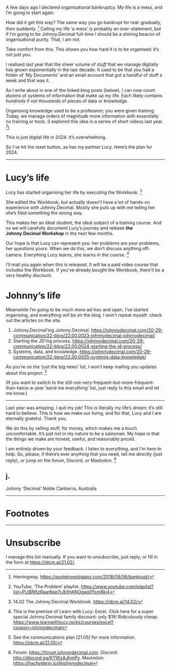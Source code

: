 A few days ago I declared organisational bankruptcy. My life is a mess, and I’m going to start again.

How did it get this way? The same way you go bankrupt for real: gradually, then suddenly. [^1] Calling my life ‘a mess’ is probably an over-statement, but if I’m going to be Johnny.Decimal full-time I should be a shining beacon of organisational purity. That, I am not.

Take comfort from this. This shows you how hard it is to be organised: it’s not just you.

I realised last year that the sheer volume of _stuff_ that we manage digitally has grown exponentially in the last decade. It used to be that you had a folder of ‘My Documents’ and an email account that got a handful of stuff a week and that was it.

As I write about in one of the linked blog posts (below), I can now count _dozens_ of systems of information that make up my life. Each likely contains _hundreds_ if not _thousands_ of pieces of data or knowledge.

Organising knowledge used to be a profession; you were given training. Today, we manage orders of magnitude more information with essentially no training or tools. (I explored this idea in a series of short videos last year. [^2])

This is just digital life in 2024. It’s overwhelming.

So I’ve hit the reset button, as has my partner Lucy. Here’s the plan for 2024.

---

# Lucy’s life

Lucy has started organising her life by executing the Workbook. [^3]

She edited the Workbook, but actually doesn’t have a lot of hands-on experience with Johnny.Decimal. Mostly she puts up with me telling her she’s filed something the wrong way.

This makes her an ideal student; the ideal subject of a training course. And so we will carefully document Lucy’s journey and release **the Johnny.Decimal Workshop** in the next few months.

Our hope is that Lucy can represent you: her problems are your problems, her questions yours. When we do this, we don’t discuss anything off-camera. Everything Lucy learns, she learns in the course. [^4]

I’ll mail you again when this is released. It will be a paid video course that includes the Workbook. If you’ve already bought the Workbook, there’ll be a very healthy discount.

# Johnny’s life

Meanwhile I’m going to be much more ad-hoc and open. I’ve started organising, and everything will be on the blog. I won’t repeat myself: check out the articles on the site.

1. Johnny.Decimal’ing Johnny.Decimal. https://johnnydecimal.com/20-29-communication/22-blog/22.00.0023-johnnydecimal-johnnydecimal/
2. Starting the JD’ing process. https://johnnydecimal.com/20-29-communication/22-blog/22.00.0024-starting-the-jd-process/
3. Systems, data, and knowledge. https://johnnydecimal.com/20-29-communication/22-blog/22.00.0025-systems-data-knowledge/

As you’re on the ‘just the big news’ list, I won’t keep mailing you updates about this project. [^5]

(If you want to switch to the still-not-very-frequent-but-more-frequent-than-twice-a-year ‘send me everything’ list, just reply to this email and let me know.)

---

Last year was amazing. I quit my job! This is literally my life’s dream; it’s still hard to believe. This is how we make our living, and for that, Lucy and I are eternally grateful. Thank you.

We do this by selling stuff, for money, which makes me a touch uncomfortable. It’s just not in my nature to be a salesman. My hope is that the things we make are honest, useful, and reasonably priced.

I am entirely driven by your feedback. I listen to everything, and I’m here to help. So, please, if there’s ever anything that you need, tell me directly (just reply), or jump on the forum, Discord, or Mastodon. [^6]

j.
-- 
Johnny ‘Decimal’ Noble
Canberra, Australia

---

# Footnotes

[^1]: Hemingway. https://quoteinvestigator.com/2018/08/06/bankrupt/
[^2]: YouTube, ‘The Problem’ playlist. https://www.youtube.com/playlist?list=PLtBN5zRaar6pe7rJb1HANOgaq0Ysm6kj4
[^3]: 14.02 The Johnny.Decimal Workbook. https://jdcm.al/14.02/
[^4]: This is the premise of Learn with Lucy: Excel. Click here for a super special Johnny.Decimal family discount: only $19! Ridiculously cheap. https://www.learnwithlucy.rocks/courses/excel?coupon=johnnydecimal
[^5]: See the communications plan [21.05] for more information. https://jdcm.al/21.05/
[^6]: Forum: https://forum.johnnydecimal.com. Discord: http://discord.gg/KYWzAJhmPv. Mastodon: https://hachyderm.io/@johnnydecimal

---

# Unsubscribe

I manage this list manually. If you want to unsubscribe, just reply, or fill in the form at https://jdcm.al/21.02/.
